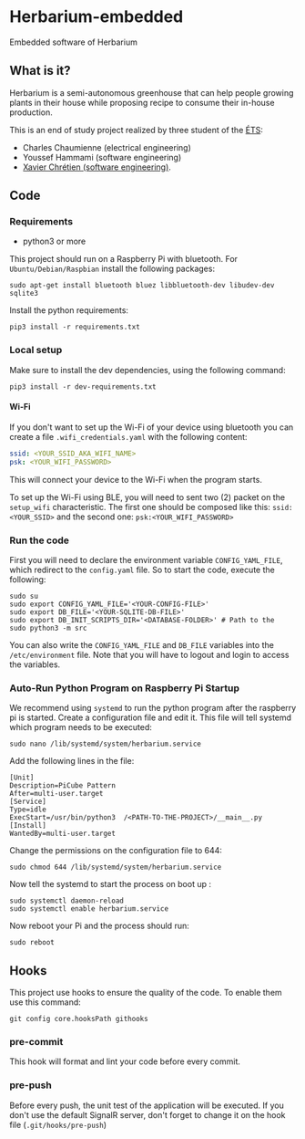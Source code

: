 # Herbarium-embedded

Embedded software of Herbarium

## What is it?

Herbarium is a semi-autonomous greenhouse that can help people growing plants in their house while proposing recipe to
consume their in-house production.

This is an end of study project realized by three student of the [ÉTS](etsmtl.ca):

- Charles Chaumienne (electrical engineering)
- Youssef Hammami (software engineering)
- [Xavier Chrétien (software engineering)](https://github.com/apomalyn).

## Code

### Requirements

- python3 or more

This project should run on a Raspberry Pi with bluetooth. For `Ubuntu/Debian/Raspbian`
install the following packages:

```shell
sudo apt-get install bluetooth bluez libbluetooth-dev libudev-dev sqlite3 
```

Install the python requirements:

```shell
pip3 install -r requirements.txt
```

### Local setup

Make sure to install the dev dependencies, using the following command:

```shell
pip3 install -r dev-requirements.txt
```

#### Wi-Fi

If you don't want to set up the Wi-Fi of your device using bluetooth you can create a file `.wifi_credentials.yaml`
with the following content:

```yaml
ssid: <YOUR_SSID_AKA_WIFI_NAME>
psk: <YOUR_WIFI_PASSWORD>
```

This will connect your device to the Wi-Fi when the program starts.

To set up the Wi-Fi using BLE, you will need to sent two (2) packet on the `setup_wifi` characteristic. The first one
should be composed like this: `ssid:<YOUR_SSID>` and the second one: `psk:<YOUR_WIFI_PASSWORD>`

### Run the code

First you will need to declare the environment variable `CONFIG_YAML_FILE`, which redirect to the `config.yaml` file. So
to start the code, execute the following:

```shell
sudo su
sudo export CONFIG_YAML_FILE='<YOUR-CONFIG-FILE>'
sudo export DB_FILE='<YOUR-SQLITE-DB-FILE>'
sudo export DB_INIT_SCRIPTS_DIR='<DATABASE-FOLDER>' # Path to the 
sudo python3 -m src
```

You can also write the `CONFIG_YAML_FILE` and `DB_FILE` variables into the `/etc/environment` file. Note that you will
have to logout and login to access the variables.

### Auto-Run Python Program on Raspberry Pi Startup

We recommend using `systemd` to run the python program after the raspberry pi is started. Create a configuration file
and edit it. This file will tell systemd which program needs to be executed:

```shell
sudo nano /lib/systemd/system/herbarium.service
```

Add the following lines in the file:

```shell
[Unit]
Description=PiCube Pattern
After=multi-user.target
[Service]
Type=idle
ExecStart=/usr/bin/python3  /<PATH-TO-THE-PROJECT>/__main__.py
[Install]
WantedBy=multi-user.target
```

Change the permissions on the configuration file to 644:

```shell
sudo chmod 644 /lib/systemd/system/herbarium.service
```

Now tell the systemd to start the process on boot up :

```shell
sudo systemctl daemon-reload
sudo systemctl enable herbarium.service
```

Now reboot your Pi and the process should run:

```shell
sudo reboot
```

## Hooks

This project use hooks to ensure the quality of the code. To enable them use this command:

```shell
git config core.hooksPath githooks
```

### pre-commit

This hook will format and lint your code before every commit.

### pre-push

Before every push, the unit test of the application will be executed. If you don't use the default SignalR server, don't
forget to change it on the hook file (`.git/hooks/pre-push`)
